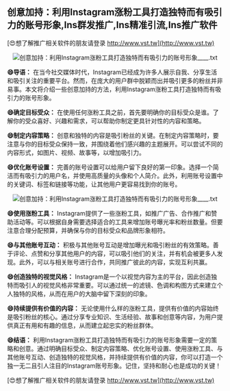 ## **创意加持：利用Instagram涨粉工具打造独特而有吸引力的账号形象,Ins群发推广,Ins精准引流,Ins推广软件**

[😍想了解推广相关软件的朋友请登录 http://www.vst.tw](http://www.vst.tw)

 <center><img src="https://vst.tw/MP4/tuiguang/png/4.png" alt="创意加持：利用Instagram涨粉工具打造独特而有吸引力的账号形象____.txt"></center>

**😄导语：**
在当今社交媒体时代，Instagram已经成为许多人展示自我、分享生活和吸引关注的重要平台。然而，在庞大的用户群中脱颖而出并吸引更多的粉丝并非易事。本文将介绍一些创意加持的方法，利用Instagram涨粉工具打造独特而有吸引力的账号形象。

**😄确定目标受众：**
在使用任何涨粉工具之前，首先要明确你的目标受众是谁。了解你的受众喜好、兴趣和需求，可以帮助你制定更具针对性的内容和策略。

**😄制定内容策略：**
创意和独特的内容是吸引粉丝的关键。在制定内容策略时，要注意与你的目标受众保持一致，并围绕着他们感兴趣的主题展开。可以尝试不同的内容形式，如图片、视频、故事等，以增加吸引力。

**😄优化账号设置：**
完善的账号设置可以给用户留下良好的第一印象。选择一个简洁而有吸引力的用户名，并使用高质量的头像和个人简介。此外，利用账号设置中的关键词、标签和链接等功能，让其他用户更容易找到你的账号。

 <center><img src="https://vst.tw/MP4/tuiguang/png/4.png" alt="创意加持：利用Instagram涨粉工具打造独特而有吸引力的账号形象____.txt"></center>

**😄使用涨粉工具：**
Instagram提供了一些涨粉工具，如推广广告、合作推广和赞助活动等。可以根据自身需要选择适合的工具来增加账号曝光率和粉丝数量。但要注意合理分配预算，并确保与你的目标受众和品牌形象相符。

**😄与其他账号互动：**
积极与其他账号互动是增加曝光和吸引粉丝的有效策略。善于评论、点赞和分享其他用户的内容，可以吸引他们的关注，并有机会被更多人发现。此外，可以与相关账号进行合作，共同推广彼此的内容，实现互利共赢。

**😄创造独特的视觉风格：**
Instagram是一个以视觉内容为主的平台，因此创造独特而吸引人的视觉风格非常重要。可以通过统一的滤镜、色调和构图方式来建立个人独特的风格，从而在用户的大脑中留下深刻的印象。

**😄持续提供有价值的内容：**
无论使用什么样的涨粉工具，提供有价值的内容始终是吸引粉丝的核心。通过分享专业知识、生活经验、故事和创意等内容，为用户提供真正有用和有趣的信息，从而建立起忠实的粉丝群体。

**😄结语：**
利用Instagram涨粉工具打造独特而有吸引力的账号形象需要一定的策略和创意。通过明确目标受众、制定内容策略、优化账号设置、使用涨粉工具、与其他账号互动、创造独特的视觉风格，并持续提供有价值的内容，你可以打造一个独一无二且引人注目的Instagram账号形象。记住，坚持和耐心也是成功的关键！

[😍想了解推广相关软件的朋友请登录 http://www.vst.tw](http://www.vst.tw)



